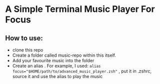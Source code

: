 # A Simple Terminal Music Player For Focus

## How to use:

- clone this repo
- Create a folder called music-repo within this itself.
- Add your favourite music into the folder
- Create an alias . For example, I used: `alias focus="$HOME/path/to/advanced_music_player.zsh"` , put it in .zshrc, source it and use the alias to play the music
